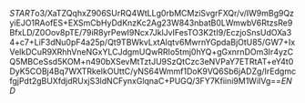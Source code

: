 $START$o3/XaTZQqhxZ906SUrRQ4WtLLg0rbMCMziSvgrFXQr/v/IW9mBg9QzyiEJO1RAofES+EXSmCbHyDdKnzKc2Ag23W843nbatB0LWmwbV6RtzsRe9BfxLD/Z0Oov8pTE/79iR8yrPewI9Ncx7JklJvIFesTO3K2tI9/EczjoSnsUdOXa34+c7+LiF3dNu0pF4a25p/Qt9TBWkvLxtAlqtv6MwrnYGpdaBjOtU85/GW7+IxVelkDCuR9XRhhVneNGxYLCJdgmUQwRRIo5tmj0hYQ+gGxnrnDOm3Ir4yzCQ5MBCeSsd5KOM+n490bXSevMtTztJU9SzQtCzc3eNVPaY7ETRtAT+eY4t0DyK5COBj4Bq7WXTRkeIkOUttC/yNS64Wmmf1DoK9VQ6Sb6jADZg/IrEdgmcfgjPdt2gBUXfdjdRUxjS3ldNCFynxGlqnaC+PUGQ/3FY7Kfiini9M1WiIVg==$END$